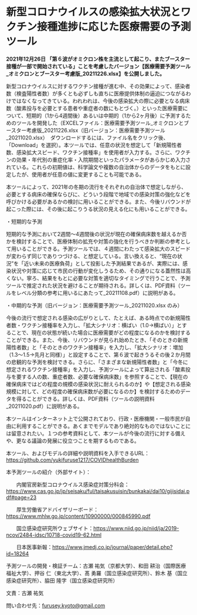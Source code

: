 # 新型コロナウイルスの感染拡大状況とワクチン接種進捗に応じた医療需要の予測ツール


**2021年12月26日
「第６波がオミクロン株を主流として起こり、またブースター接種が一部で開始されている」ことを考慮したバージョン【医療需要予測ツール_オミクロンとブースター考慮版_20211226.xlsx】を公開しました。**

新型コロナウイルスに対するワクチン接種が進む中、その効果によって、感染者数（検査陽性者数）が多くとも必ずしも直ちに医療提供体制の逼迫につながるわけではなくなってきている。われわれは、今後の感染拡大の際に必要となる病床数（酸素投与を必要とする患者や重症者の数にもとづく。）といった医療需要について、短期的（1から4週間後）あるいは中期的（1から2ヶ月後）に予測するためのツールを開発した（EXCELファイル：医療需要予測ツール_オミクロンとブースター考慮版_20211226.xlsx（旧バージョン：医療需要予測ツール_20211020.xlsx）　ダウンロードするには、ファイル名をクリック後、「Download」を選択）。本ツールでは、任意の状況を想定して「新規陽性者数、感染拡大スピード、ワクチン接種率」を使用者が入力する。さらに、ワクチンの効果・年代別の重症化率・入院期間といったパラメータがあらかじめ入力されている。これらの初期値は、科学論文や複数の自治体からのデータをもとに設定したが、使用者が任意の値に変更することも可能である。

本ツールによって、2021年の冬期の流行をそれぞれの自治体で想定しながら、必要とする病床の確保ならびに、どういう段階で地域での感染対策の強化などを呼びかける必要があるかの検討に用いることができる。また、今後リバウンドが起こった際には、その後に起こりうる状況の見える化にも用いることができる。


・短期的な予測

短期的な予測において2週間～4週間後の状況が現在の確保病床数を越えるか否かを検討することで、医療体制の拡充や対策の強化を行うべきか判断の参考として用いることができる。予測ツールでは、４週間にわたって感染拡大のスピードが変わらず同じでありつづける、と想定している。言い換えると、“現在の状況”を「近い未来の医療負荷」として投影した予測結果であるが、実際には、感染状況や対策に応じて市民の行動が変化しうるため、その通りになる蓋然性は高くない。寧ろ、結果をもとに必要な対策を適切なタイミングで行うことで、予測ツールで推定された状況を避けることが期待される。詳しくは、PDF資料（ツールをレベル分類の参考に用いるにあたって_20211108.pdf）に説明がある。

・中期的な予測（旧バージョン：医療需要予測ツール_20211020.xlsx のみ）

今後の流行で想定される感染の広がりとして、たとえば、ある時点での新規陽性者数・ワクチン接種率を入力し、「拡大シナリオ：横ばい（1.0→横ばい）」とすることで、現在の状態が続いた場合に医療需要がどの程度になるのかを検討することができる。また、今後、リバウンドが見られ始めたとき、「そのときの新規陽性者数」と「そのときのワクチン接種率」を入力し、「拡大シナリオ：増加（1.3～1.5→先月と同様）」と設定することで、第６波で起きうるその後２か月間の悲観的な予測を検討できる。さらに、「さまざまな新規陽性者数」と「今冬に想定されるワクチン接種率」を入力し、予測ツールによって算出される「酸素投与を要する人の数、重症者数、必要な確保病床数」を参照することで、【現在の確保病床ではどの程度の規模の感染状況に耐えられるのか】や【想定される感染規模に対して、どの程度の確保病床数が必要になるのか】を検討するためのデータを得ることができる。詳しくは、PDF資料（ツールの説明資料_20211020.pdf）に説明がある。


本ツールはインターネット上で公開されており、行政・医療機関・一般市民が自由に利用することができる。あくまでモデルであり絶対的なものではないことには留意されたい。１つの参考資料として、本ツールが今後の流行に対する備えや、更なる議論の発展に役立つことを期するものである。


本ツール、およびモデルの詳細や説明資料を入手できるURL：
https://github.com/yukifuruse1217/COVIDhealthBurden


本予測ツールの紹介（外部サイト）：

　　内閣官房新型コロナウイルス感染症対策分科会：https://www.cas.go.jp/jp/seisaku/ful/taisakusuisin/bunkakai/dai10/gijisidai.pdf#page=23
  
　　厚生労働省アドバイザリーボード：https://www.mhlw.go.jp/content/10900000/000845990.pdf

　　国立感染症研究所ウェブサイト：https://www.niid.go.jp/niid/ja/2019-ncov/2484-idsc/10718-covid19-62.html

　　日本医事新報：https://www.jmedj.co.jp/journal/paper/detail.php?id=18264

予測ツールの開発・検証チーム：古瀬 祐気（京都大学）、和田 耕治（国際医療福祉大学）、押谷 仁（東北大学）、髙 勇羅（国立感染症研究所）、鈴木 基（国立感染症研究所）、脇田 隆字（国立感染症研究所）

文責：古瀬 祐気

問い合わせ先：furusey.kyoto@gmail.com
